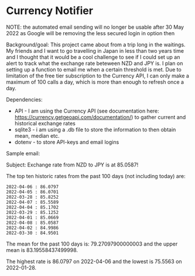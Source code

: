 # Currency Notifier

NOTE: the automated email sending will no longer be usable after 30 May 2022 as Google will be removing the less secured login in option then

Background/goal:
This project came about from a trip long in the waitings. My friends and I want to go travelling in Japan in less than two years time and I thought that it would be a cool challenge to see if I could set up an alert to track what the exchange rate beteween NZD and JPY is. I plan on setting up a function to email me when a certain threshold is met. Due to limitation of the free tier subscription to the Currency API, I can only make a maximum of 100 calls a day, which is more than enough to refresh once a day.

Dependencies:
  - API - I am using the Currency API (see documentation here: https://currency.getgeoapi.com/documentation/) to gather current and historical exchange rates
  - sqlite3 - i am using a .db file to store the information to then obtain mean, median etc. 
  - dotenv - to store API-keys and email logins

Sample email:

Subject: Exchange rate from NZD to JPY is at 85.0587!

The top ten historic rates from the past 100 days (not including today) are:

    2022-04-06 : 86.0797
    2022-04-05 : 86.0701
    2022-03-28 : 85.8252
    2022-04-07 : 85.5589
    2022-04-04 : 85.1702
    2022-03-29 : 85.1252
    2022-04-01 : 85.0669
    2022-04-08 : 85.0587
    2022-04-02 : 84.9986
    2022-03-30 : 84.9501

The mean for the past 100 days is: 79.27097900000003 and the upper mean is 83.19558437499998.

The highest rate is 86.0797 on 2022-04-06 and the lowest is 75.5563 on 2022-01-28.
